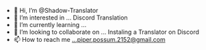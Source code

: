 - 👋 Hi, I’m @Shadow-Translator
- 👀 I’m interested in ... Discord Translation
- 🌱 I’m currently learning ...
- 💞️ I’m looking to collaborate on ... Instaling a Translator on Discord
- 📫 How to reach me ...piper.possum.2152@gmail.com

<!---
Shadow-Translator/Shadow-Translator is a ✨ special ✨ repository because its `README.md` (this file) appears on your GitHub profile.
You can click the Preview link to take a look at your changes.
--->
